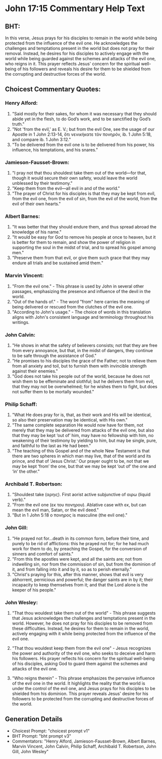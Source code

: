 # John 17:15 Commentary Help Text

## BHT:
In this verse, Jesus prays for his disciples to remain in the world while being protected from the influence of the evil one. He acknowledges the challenges and temptations present in the world but does not pray for their removal. Instead, he desires for his disciples to actively engage with the world while being guarded against the schemes and attacks of the evil one, who reigns in it. This prayer reflects Jesus' concern for the spiritual well-being of his followers and reveals his desire for them to be shielded from the corrupting and destructive forces of the world.

## Choicest Commentary Quotes:
### Henry Alford:
1. "Said mostly for their sakes, for whom it was necessary that they should abide yet in the flesh, to do God’s work, and to be sanctified by God’s truth."
2. "Not 'from the evil,' as E. V.; but from the evil One, see the usage of our Apostle in 1 John 2:13-14, ὅτι νενικήκατε τὸν πονηρόν, ib. 1 John 5:18, and compare ib. 1 John 3:12."
3. "To be delivered from the evil one is to be delivered from his power, his influence, his temptations, and his snares."

### Jamieson-Fausset-Brown:
1. "I pray not that thou shouldest take them out of the world—for that, though it would secure their own safety, would leave the world unblessed by their testimony."
2. "Keep them from the evil—all evil in and of the world."
3. "The prayer of Christ for his disciples is that they may be kept from evil, from the evil one, from the evil of sin, from the evil of the world, from the evil of their own hearts."

### Albert Barnes:
1. "It was better that they should endure them, and thus spread abroad the knowledge of his name."
2. "It would be easy for God to remove his people at once to heaven, but it is better for them to remain, and show the power of religion in supporting the soul in the midst of trial, and to spread his gospel among men."
3. "Preserve them from that evil, or give them such grace that they may endure all trials and be sustained amid them."

### Marvin Vincent:
1. "From the evil one." - This phrase is used by John in several other passages, emphasizing the presence and influence of the devil in the world.
2. "Out of the hands of." - The word "from" here carries the meaning of being delivered or rescued from the clutches of the evil one.
3. "According to John's usage." - The choice of words in this translation aligns with John's consistent language and terminology throughout his writings.

### John Calvin:
1. "He shows in what the safety of believers consists; not that they are free from every annoyance, but that, in the midst of dangers, they continue to be safe through the assistance of God."
2. "He promises to his disciples the grace of the Father; not to relieve them from all anxiety and toil, but to furnish them with invincible strength against their enemies."
3. "God does not take his people out of the world, because he does not wish them to be effeminate and slothful; but he delivers them from evil, that they may not be overwhelmed; for he wishes them to fight, but does not suffer them to be mortally wounded."

### Philip Schaff:
1. "What He does pray for is, that, as their work and His will be identical, so also their preservation may be identical, with His own."
2. "The same complete separation He would now have for them, not merely that they may be delivered from attacks of the evil one, but also that they may be kept ‘out of’ him, may have no fellowship with him, no weakening of their testimony by yielding to him, but may be single, pure, and faithful to the last as He had been."
3. "The teaching of this Gospel and of the whole New Testament is that there are two spheres in which man may live, that of the world and its prince, and that of ‘Jesus Christ.’ Our prayer ought to be, not that we may be kept ‘from’ the one, but that we may be kept ‘out of’ the one and ‘in’ the other."

### Archibald T. Robertson:
1. "Shouldest take (αρηις). First aorist active subjunctive of αιρω (liquid verb)." 
2. "From the evil one (εκ του πονηρου). Ablative case with εκ, but can mean the evil man, Satan, or the evil deed." 
3. "But in 1 John 5:18 ο πονηρος is masculine (the evil one)."

### John Gill:
1. "He prayed not for...death in its common form, before their time, and purely to be rid of afflictions: this he prayed not for; for he had much work for them to do, by preaching the Gospel, for the conversion of sinners and comfort of saints."
2. "From this the apostles were kept, and all the saints are; not from indwelling sin, nor from the commission of sin, but from the dominion of it, and from falling into it and by it, so as to perish eternally."
3. "Christ's praying for this, after this manner, shows that evil is very abhorrent, pernicious and powerful; the danger saints are in by it; their incapacity to keep themselves from it; and that the Lord alone is the keeper of his people."

### John Wesley:
1. "That thou wouldest take them out of the world" - This phrase suggests that Jesus acknowledges the challenges and temptations present in the world. However, he does not pray for his disciples to be removed from these difficulties. Instead, he desires for them to remain in the world, actively engaging with it while being protected from the influence of the evil one.

2. "That thou wouldest keep them from the evil one" - Jesus recognizes the power and authority of the evil one, who seeks to deceive and harm his followers. His prayer reflects his concern for the spiritual well-being of his disciples, asking God to guard them against the schemes and attacks of the evil one.

3. "Who reigns therein" - This phrase emphasizes the pervasive influence of the evil one in the world. It highlights the reality that the world is under the control of the evil one, and Jesus prays for his disciples to be shielded from his dominion. This prayer reveals Jesus' desire for his followers to be protected from the corrupting and destructive forces of the world.


## Generation Details
- Choicest Prompt: "choicest prompt v1"
- BHT Prompt: "bht prompt v3"
- Commentators: "Henry Alford, Jamieson-Fausset-Brown, Albert Barnes, Marvin Vincent, John Calvin, Philip Schaff, Archibald T. Robertson, John Gill, John Wesley"
